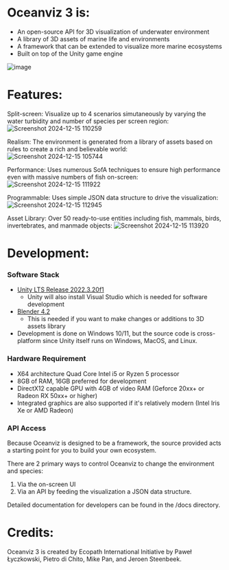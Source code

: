 
# Oceanviz 3 is:
- An open-source API for 3D visualization of underwater environment
- A library of 3D assets of marine life and environments
- A framework that can be extended to visualize more marine ecosystems
- Built on top of the Unity game engine

![image](https://github.com/user-attachments/assets/f67086b1-0714-4f7b-8ef3-9e22074cdfec)

# Features:
Split-screen: Visualize up to 4 scenarios simutaneously by varying the water turbidity and number of species per screen region:
![Screenshot 2024-12-15 110259](https://github.com/user-attachments/assets/f90c5584-6a74-4b1c-b0ef-72e457518c2e)

Realism: The environment is generated from a library of assets based on rules to create a rich and believable world:
![Screenshot 2024-12-15 105744](https://github.com/user-attachments/assets/767404d8-a0e4-4878-8b8d-0bc3c213fca4)

Performance: Uses numerous SofA techniques to ensure high performance even with massive numbers of fish on-screen:
![Screenshot 2024-12-15 111922](https://github.com/user-attachments/assets/0b014453-1c63-435e-850d-d0df4c1347c8)

Programmable: Uses simple JSON data structure to drive the visualization:
![Screenshot 2024-12-15 112945](https://github.com/user-attachments/assets/7dd5f5d1-1662-40fa-818b-5af997eb9ae7)

Asset Library: Over 50 ready-to-use entities including fish, mammals, birds, invertebrates, and manmade objects:
![Screenshot 2024-12-15 113920](https://github.com/user-attachments/assets/b08c19f7-2c7c-4a11-b67d-834147fb6cfe)


# Development:
### Software Stack
- [Unity LTS Release 2022.3.20f1](https://unity.com/releases/editor/qa/lts-releases)
  - Unity will also install Visual Studio which is needed for software development
- [Blender 4.2](https://www.blender.org/download/)
  - This is needed if you want to make changes or additions to 3D assets library
- Development is done on Windows 10/11, but the source code is cross-platform since Unity itself runs on Windows, MacOS, and Linux.

### Hardware Requirement
- X64 architecture Quad Core Intel i5 or Ryzen 5 processor
- 8GB of RAM, 16GB preferred for development
- DirectX12 capable GPU with 4GB of video RAM (Geforce 20xx+ or Radeon RX 50xx+ or higher)
- Integrated graphics are also supported if it's relatively modern (Intel Iris Xe or AMD Radeon)

### API Access
Because Oceanviz is designed to be a framework, the source provided acts a starting point for you to build your own ecosystem.

There are 2 primary ways to control Oceanviz to change the environment and species:
1. Via the on-screen UI
2. Via an API by feeding the visualization a JSON data structure.

Detailed documentation for developers can be found in the /docs directory.


# Credits:
Oceanviz 3 is created by Ecopath International Initiative by Paweł Łyczkowski, Pietro di Chito, Mike Pan, and Jeroen Steenbeek.
